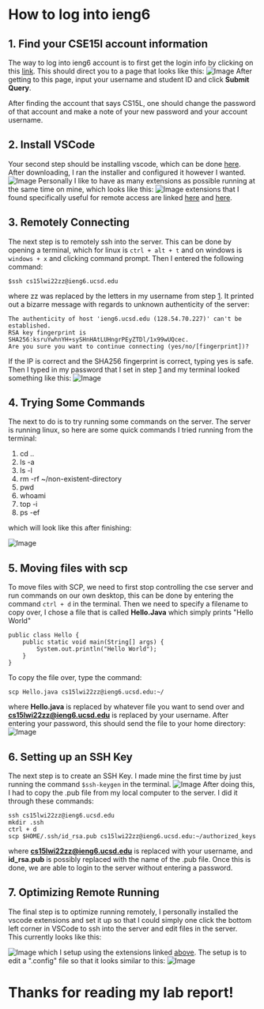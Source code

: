 
# How to log into ieng6
## 1. Find your CSE15l account information
The way to log into ieng6 account is to first get the login info by clicking on this [link](https://sdacs.ucsd.edu/~icc/index.php). This should direct you to a page that looks like this:
![Image](loginInfo.png)
After getting to this page, input your username and student ID and click **Submit Query**.

After finding the account that says CS15L, one should change the password of that account and make a note of your new password and your account username.

## 2. Install VSCode
Your second step should be installing vscode, which can be done [here](https://code.visualstudio.com/download). After downloading, I ran the installer and configured it however I wanted.
![Image](vsc.png)
Personally I like to have as many extensions as possible running at the same time on mine, which looks like this:
![Image](vsc2.png)
extensions that I found specifically useful for remote access are linked [here](https://marketplace.visualstudio.com/items?itemName=ms-vscode-remote.remote-ssh) and [here](https://marketplace.visualstudio.com/items?itemName=ms-vscode-remote.vscode-remote-extensionpack). 
## 3. Remotely Connecting
The next step is to remotely ssh into the server. This can be done by opening a terminal, which for linux is `ctrl + alt + t` and on windows is `windows + x` and clicking command prompt. Then I entered the following command:
```
$ssh cs15lwi22zz@ieng6.ucsd.edu
```
where zz was replaced by the letters in my username from step [1](#1-find-your-cse15l-account-information). It printed out a bizarre message with regards to unknown authenticity of the server:
```
The authenticity of host 'ieng6.ucsd.edu (128.54.70.227)' can't be established.
RSA key fingerprint is SHA256:ksruYwhnYH+sySHnHAtLUHngrPEyZTDl/1x99wUQcec.
Are you sure you want to continue connecting (yes/no/[fingerprint])? 
```
If the IP is correct and the SHA256 fingerprint is correct, typing yes is safe.
Then I typed in my password that I set in step [1](#1-find-your-cse15l-account-information) and my terminal looked something like this:
![Image](ssh.png)
## 4. Trying Some Commands
The next to do is to try running some commands on the server. The server is running linux, so here are some quick commands I tried running from the terminal: <br>
1. cd ..
2. ls -a
3. ls -l
4. rm -rf ~/non-existent-directory
5. pwd
6. whoami
7. top -i
8. ps -ef  

which will look like this after finishing:

![Image](trycommands.png)

## 5. Moving files with scp
To move files with SCP, we need to first stop controlling the cse server and run commands on our own desktop, this can be done by entering the command `ctrl + d` in the terminal. Then we need to specify a filename to copy over, I chose a file that is called **Hello.Java** which simply prints "Hello World"
```
public class Hello {
    public static void main(String[] args) {
        System.out.println("Hello World");
    }
}
```
To copy the file over, type the command:
```
scp Hello.java cs15lwi22zz@ieng6.ucsd.edu:~/
```
where **Hello.java** is replaced by whatever file you want to send over and **cs15lwi22zz@ieng6.ucsd.edu** is replaced by your username. After entering your password, this should send the file to your home directory:
![Image](scp.png)
## 6. Setting up an SSH Key
The next step is to create an SSH Key. I made mine the first time by just running the command `$ssh-keygen` in the terminal. 
![Image](sshkeygen.png)
After doing this, I had to copy the .pub file from my local computer to the server. I did it through these commands:
```
ssh cs15lwi22zz@ieng6.ucsd.edu
mkdir .ssh
ctrl + d
scp $HOME/.ssh/id_rsa.pub cs15lwi22zz@ieng6.ucsd.edu:~/authorized_keys
```
where **cs15lwi22zz@ieng6.ucsd.edu** is replaced with your username, and **id_rsa.pub** is possibly replaced with the name of the .pub file.
Once this is done, we are able to login to the server without entering a password.
## 7. Optimizing Remote Running
The final step is to optimize running remotely, I personally installed the vscode extensions and set it up so that I could simply one click the bottom left corner in VSCode to ssh into the server and edit files in the server.
<br>
This currently looks like this:

![Image](remote.png)
which I setup using the extensions linked [above](#2-install-vscode). The setup is to edit a ".config" file so that it looks similar to this:
![Image](config.png)
# Thanks for reading my lab report!
